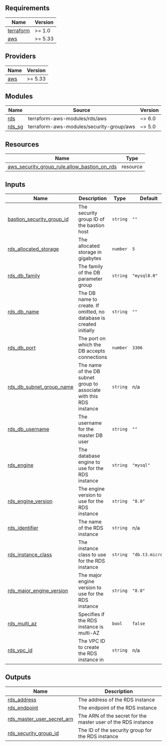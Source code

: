 <!-- BEGIN_TF_DOCS -->
## Requirements

| Name | Version |
|------|---------|
| <a name="requirement_terraform"></a> [terraform](#requirement\_terraform) | >= 1.0 |
| <a name="requirement_aws"></a> [aws](#requirement\_aws) | >= 5.33 |

## Providers

| Name | Version |
|------|---------|
| <a name="provider_aws"></a> [aws](#provider\_aws) | >= 5.33 |

## Modules

| Name | Source | Version |
|------|--------|---------|
| <a name="module_rds"></a> [rds](#module\_rds) | terraform-aws-modules/rds/aws | ~> 6.0 |
| <a name="module_rds_sg"></a> [rds\_sg](#module\_rds\_sg) | terraform-aws-modules/security-group/aws | ~> 5.0 |

## Resources

| Name | Type |
|------|------|
| [aws_security_group_rule.allow_bastion_on_rds](https://registry.terraform.io/providers/hashicorp/aws/latest/docs/resources/security_group_rule) | resource |

## Inputs

| Name | Description | Type | Default | Required |
|------|-------------|------|---------|:--------:|
| <a name="input_bastion_security_group_id"></a> [bastion\_security\_group\_id](#input\_bastion\_security\_group\_id) | The security group ID of the bastion host | `string` | `""` | no |
| <a name="input_rds_allocated_storage"></a> [rds\_allocated\_storage](#input\_rds\_allocated\_storage) | The allocated storage in gigabytes | `number` | `5` | no |
| <a name="input_rds_db_family"></a> [rds\_db\_family](#input\_rds\_db\_family) | The family of the DB parameter group | `string` | `"mysql8.0"` | no |
| <a name="input_rds_db_name"></a> [rds\_db\_name](#input\_rds\_db\_name) | The DB name to create. If omitted, no database is created initially | `string` | `""` | no |
| <a name="input_rds_db_port"></a> [rds\_db\_port](#input\_rds\_db\_port) | The port on which the DB accepts connections | `number` | `3306` | no |
| <a name="input_rds_db_subnet_group_name"></a> [rds\_db\_subnet\_group\_name](#input\_rds\_db\_subnet\_group\_name) | The name of the DB subnet group to associate with this RDS instance | `string` | n/a | yes |
| <a name="input_rds_db_username"></a> [rds\_db\_username](#input\_rds\_db\_username) | The username for the master DB user | `string` | `""` | no |
| <a name="input_rds_engine"></a> [rds\_engine](#input\_rds\_engine) | The database engine to use for the RDS instance | `string` | `"mysql"` | no |
| <a name="input_rds_engine_version"></a> [rds\_engine\_version](#input\_rds\_engine\_version) | The engine version to use for the RDS instance | `string` | `"8.0"` | no |
| <a name="input_rds_identifier"></a> [rds\_identifier](#input\_rds\_identifier) | The name of the RDS instance | `string` | n/a | yes |
| <a name="input_rds_instance_class"></a> [rds\_instance\_class](#input\_rds\_instance\_class) | The instance class to use for the RDS instance | `string` | `"db.t3.micro"` | no |
| <a name="input_rds_major_engine_version"></a> [rds\_major\_engine\_version](#input\_rds\_major\_engine\_version) | The major engine version to use for the RDS instance | `string` | `"8.0"` | no |
| <a name="input_rds_multi_az"></a> [rds\_multi\_az](#input\_rds\_multi\_az) | Specifies if the RDS instance is multi-AZ | `bool` | `false` | no |
| <a name="input_rds_vpc_id"></a> [rds\_vpc\_id](#input\_rds\_vpc\_id) | The VPC ID to create the RDS instance in | `string` | n/a | yes |

## Outputs

| Name | Description |
|------|-------------|
| <a name="output_rds_address"></a> [rds\_address](#output\_rds\_address) | The address of the RDS instance |
| <a name="output_rds_endpoint"></a> [rds\_endpoint](#output\_rds\_endpoint) | The endpoint of the RDS instance |
| <a name="output_rds_master_user_secret_arn"></a> [rds\_master\_user\_secret\_arn](#output\_rds\_master\_user\_secret\_arn) | The ARN of the secret for the master user of the RDS instance |
| <a name="output_rds_security_group_id"></a> [rds\_security\_group\_id](#output\_rds\_security\_group\_id) | The ID of the security group for the RDS instance |
<!-- END_TF_DOCS -->